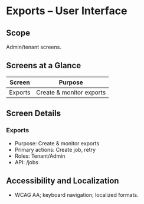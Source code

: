 # Exports – User Interface

## Scope
Admin/tenant screens.

## Screens at a Glance
| Screen | Purpose |
|---|---|
| Exports | Create & monitor exports |

## Screen Details
### Exports
- Purpose: Create & monitor exports
- Primary actions: Create job, retry
- Roles: Tenant/Admin
- API: /jobs

## Accessibility and Localization
- WCAG AA; keyboard navigation; localized formats.

